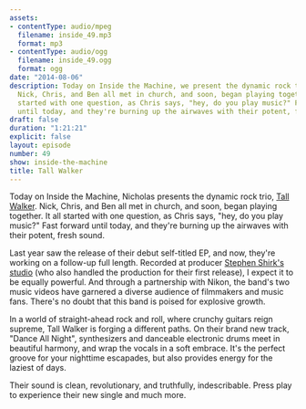 ```yaml
---
assets:
- contentType: audio/mpeg
  filename: inside_49.mp3
  format: mp3
- contentType: audio/ogg
  filename: inside_49.ogg
  format: ogg
date: "2014-08-06"
description: Today on Inside the Machine, we present the dynamic rock trio, Tall Walker.
  Nick, Chris, and Ben all met in church, and soon, began playing together. It all
  started with one question, as Chris says, "hey, do you play music?" Fast forward
  until today, and they're burning up the airwaves with their potent, fresh sound.
draft: false
duration: "1:21:21"
explicit: false
layout: episode
number: 49
show: inside-the-machine
title: Tall Walker
---
```

Today on Inside the Machine, Nicholas presents the dynamic rock trio, [Tall Walker](http://tallwalkermusic.com). Nick, Chris, and Ben all met in church, and soon, began playing together. It all started with one question, as Chris says, "hey, do you play music?" Fast forward until today, and they're burning up the airwaves with their potent, fresh sound.

Last year saw the release of their debut self-titled EP, and now, they're working on a follow-up full length. Recorded at producer [Stephen Shirk's studio](http://shirkmusic.com) (who also handled the production for their first release), I expect it to be equally powerful. And through a partnership with Nikon, the band's two music videos have garnered a diverse audience of filmmakers and music fans. There's no doubt that this band is poised for explosive growth.

In a world of straight-ahead rock and roll, where crunchy guitars reign supreme, Tall Walker is forging a different paths. On their brand new track, "Dance All Night", synthesizers and danceable electronic drums meet in beautiful harmony, and wrap the vocals in a soft embrace. It's the perfect groove for your nighttime escapades, but also provides energy for the laziest of days.

Their sound is clean, revolutionary, and truthfully, indescribable. Press play to experience their new single and much more.
